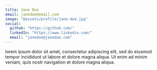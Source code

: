 ```yaml
---
title: Jane Doe
email: janedoe@email.com
image: "@assets/profile/jane-doe.jpg"
social:
  github: "https://github.com/"
  linkedIn: "https://www.linkedin.com/"
  email: "janedoe@janedoe.com"
---
```


lorem ipsum dolor sit amet, consectetur adipiscing elit, sed do eiusmod tempor incididunt ut labore
et dolore magna aliqua. Ut enim ad minim veniam, quis nostr navigation et dolore magna aliqua.
